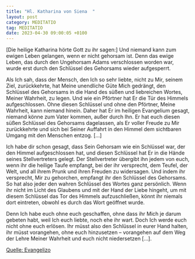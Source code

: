 ```yaml
---
title: "Hl. Katharina von Siena  "
layout: post
category: MEDITATIO
tag: MEDITATIO
date: 2023-04-30 09:00:05 +0100
---
```

[Die heilige Katharina hörte Gott zu ihr sagen:] Und niemand kann zum ewigen Leben gelangen, wenn er nicht gehorsam ist. Denn das ewige Leben, das durch den Ungehorsam Adams verschlossen worden war, wurde erst durch den Schlüssel des Gehorsams wieder aufgesperrt.

Als Ich sah, dass der Mensch, den Ich so sehr liebte, nicht zu Mir, seinem Ziel, zurückkehrte, hat Meine unendliche Güte Mich gedrängt, den Schlüssel des Gehorsams in die Hand des süßen und liebreichen Wortes, Meiner Wahrheit, zu legen.<!--more--> Und wie ein Pförtner hat Er die Tür des Himmels aufgeschlossen. Ohne diesen Schlüssel und ohne den Pförtner, Meine Wahrheit, kann niemand hinein. Daher hat Er im heiligen Evangelium gesagt, niemand könne zum Vater kommen, außer durch Ihn. Er hat euch diesen süßen Schlüssel des Gehorsams dagelassen, als Er voller Freude zu Mir zurückkehrte und sich bei Seiner Auffahrt in den Himmel dem sichtbaren Umgang mit den Menschen entzog. […]

Ich habe dir schon gesagt, dass Sein Gehorsam wie ein Schlüssel war, der den Himmel aufgeschlossen hat, und diesen Schlüssel hat Er in die Hände seines Stellvertreters gelegt. Der Stellvertreter übergibt ihn jedem von euch, wenn ihr die heilige Taufe empfangt, bei der ihr versprecht, dem Teufel, der Welt, und all ihrem Prunk und ihren Freuden zu widersagen. Und indem ihr versprecht, Mir zu gehorchen, empfangt ihr den Schlüssel des Gehorsams. So hat also jeder den wahren Schlüssel des Wortes ganz persönlich. Wenn ihr nicht im Licht des Glaubens und mit der Hand der Liebe hingeht, um mit diesem Schlüssel das Tor des Himmels aufzuschließen, könnt ihr niemals dort eintreten, obwohl es durch das Wort geöffnet wurde. 

Denn Ich habe euch ohne euch geschaffen, ohne dass ihr Mich je darum gebeten habt, weil Ich euch liebte, noch ehe ihr wart. Doch Ich werde euch nicht ohne euch erlösen. Ihr müsst also den Schlüssel in eurer Hand halten, ihr müsst vorangehen, ohne euch hinzusetzen – vorangehen auf dem Weg der Lehre Meiner Wahrheit und euch nicht niedersetzen […].


[Quelle: Evangelizo](https://evangeliumtagfuertag.org/DE/gospel)